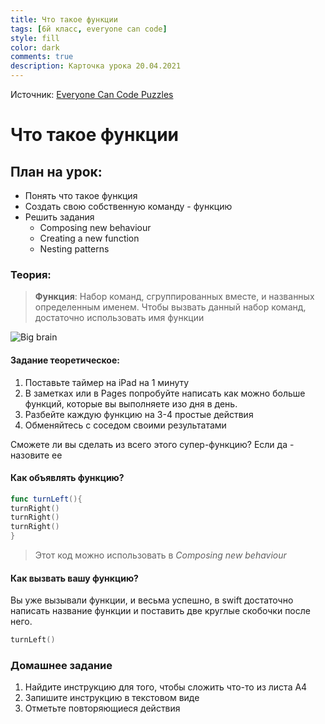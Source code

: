 ```yaml
---
title: Что такое функции
tags: [6й класс, everyone can code]
style: fill
color: dark
comments: true
description: Карточка урока 20.04.2021
---
```


Источник: [Everyone Can Code Puzzles](https://books.apple.com/ru/book/everyone-can-code-puzzles/id1481279769)

# Что такое функции

## План на урок:

- Понять что такое функция
- Создать свою собственную команду - функцию
- Решить задания
  - Composing new behaviour
  - Creating a new function
  - Nesting patterns

### Теория:

>**Функция**:
Набор команд, сгруппированных вместе, и названных определенным именем. Чтобы вызвать данный набор команд, достаточно использовать имя функции

![Big brain](https://i.imgflip.com/4lxpop.png)

#### Задание теоретическое:

1. Поставьте таймер на iPad на 1 минуту
2. В заметках или в Pages попробуйте написать как можно больше функций, которые вы выполняете изо дня в день.
3. Разбейте каждую функцию на 3-4 простые действия
4. Обменяйтесь с соседом своими результатами

Сможете ли вы сделать из всего этого супер-функцию? Если да - назовите ее

#### Как объявлять функцию?

```swift
func turnLeft(){
turnRight()
turnRight()
turnRight()
}
```

>Этот код можно использовать в *Composing new behaviour*

#### Как вызвать вашу функцию?

Вы уже вызывали функции, и весьма успешно, в swift достаточно написать название функции и поставить две круглые скобочки после него.

```swift
turnLeft()
```

### Домашнее задание

1. Найдите инструкцию для того, чтобы сложить что-то из листа А4
2. Запишите инструкцию в текстовом виде
3. Отметьте повторяющиеся действия
